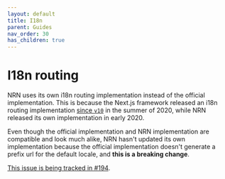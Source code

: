 ```yaml
---
layout: default
title: I18n
parent: Guides
nav_order: 30
has_children: true
---
```


# I18n routing

NRN uses its own i18n routing implementation instead of the official implementation.
This is because the Next.js framework released an i18n routing implementation [since `v10`](https://nextjs.org/docs/advanced-features/i18n-routing) in the summer of 2020, while NRN released its own implementation in early 2020.

Even though the official implementation and NRN implementation are compatible and look much alike, NRN hasn't updated its own implementation because the official implementation doesn't generate a prefix url for the default locale, and **this is a breaking change**.

[This issue is being tracked in #194](https://github.com/UnlyEd/next-right-now/issues/194).
